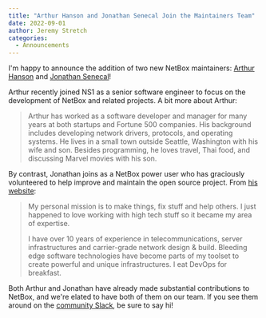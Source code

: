 ```yaml
---
title: "Arthur Hanson and Jonathan Senecal Join the Maintainers Team"
date: 2022-09-01
author: Jeremy Stretch
categories:
  - Announcements
---
```

I'm happy to announce the addition of two new NetBox maintainers: [Arthur Hanson](https://github.com/arthanson) and [Jonathan Senecal](https://github.com/jsenecal)!

Arthur recently joined NS1 as a senior software engineer to focus on the development of NetBox and related projects. A bit more about Arthur:

> Arthur has worked as a software developer and manager for many years at both startups and Fortune 500 companies. His background includes developing network drivers, protocols, and operating systems. He lives in a small town outside Seattle, Washington with his wife and son. Besides programming, he loves travel, Thai food, and discussing Marvel movies with his son.

By contrast, Jonathan joins as a NetBox power user who has graciously volunteered to help improve and maintain the open source project. From [his website](https://www.jonathansenecal.com/):

> My personal mission is to make things, fix stuff and help others. I just happened to love working with high tech stuff so it became my area of expertise.
>
> I have over 10 years of experience in telecommunications, server infrastructures and carrier-grade network design & build. Bleeding edge software technologies have become parts of my toolset to create powerful and unique infrastructures. I eat DevOps for breakfast.

Both Arthur and Jonathan have already made substantial contributions to NetBox, and we're elated to have both of them on our team. If you see them around on the [community Slack](https://netdev.chat/), be sure to say hi!

